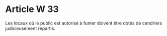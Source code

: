 # Article W 33

Les locaux où le public est autorisé à fumer doivent être dotés de cendriers judicieusement répartis.
